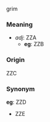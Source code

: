 grim
### Meaning
+ _adj_: ZZA
    + __eg__: ZZB

### Origin

ZZC

### Synonym

__eg__: ZZD

+ ZZE


